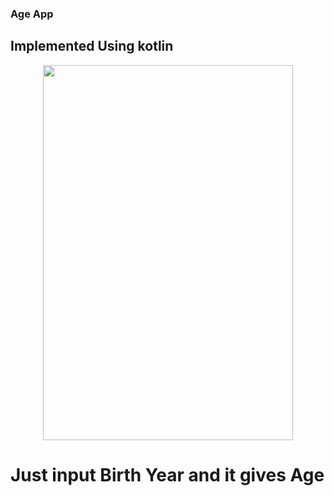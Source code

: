 ### Age App

## Implemented Using kotlin

<p align="center">
<img src="https://user-images.githubusercontent.com/15515106/28362971-33f087a8-6c9c-11e7-9ab8-59ef7a607d84.png" height="600" width="400">
</p>

# Just input Birth Year and it gives Age
